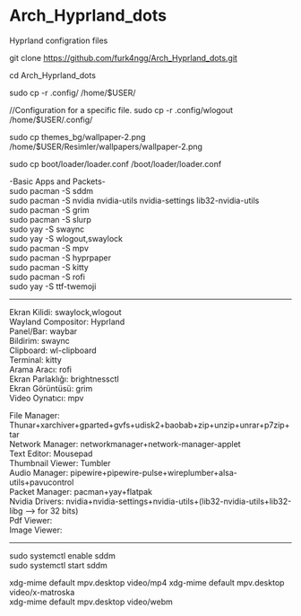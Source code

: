 # Arch_Hyprland_dots
Hyprland configration files

git clone https://github.com/furk4ngg/Arch_Hyprland_dots.git

cd Arch_Hyprland_dots

sudo cp -r .config/ /home/$USER/

//Configuration for a specific file. sudo cp -r .config/wlogout /home/$USER/.config/

sudo cp themes_bg/wallpaper-2.png /home/$USER/Resimler/wallpapers/wallpaper-2.png

sudo cp  boot/loader/loader.conf /boot/loader/loader.conf

-Basic Apps and Packets-  
sudo pacman -S sddm  
sudo pacman -S nvidia nvidia-utils nvidia-settings lib32-nvidia-utils  
sudo pacman -S grim  
sudo pacman -S slurp  
sudo yay -S swaync  
sudo yay -S wlogout,swaylock  
sudo pacman -S mpv  
sudo pacman -S hyprpaper  
sudo pacman -S kitty  
sudo pacman -S rofi  
sudo yay -S ttf-twemoji  

---

Ekran Kilidi: swaylock,wlogout  
Wayland Compositor: Hyprland  
Panel/Bar: waybar  
Bildirim: swaync  
Clipboard: wl-clipboard  
Terminal: kitty  
Arama Aracı: rofi  
Ekran Parlaklığı: brightnessctl  
Ekran Görüntüsü: grim  
Video Oynatıcı: mpv  

File Manager: Thunar+xarchiver+gparted+gvfs+udisk2+baobab+zip+unzip+unrar+p7zip+tar  
Network Manager: networkmanager+network-manager-applet  
Text Editor: Mousepad  
Thumbnail Viewer: Tumbler  
Audio Manager: pipewire+pipewire-pulse+wireplumber+alsa-utils+pavucontrol  
Packet Manager: pacman+yay+flatpak  
Nvidia Drivers: nvidia+nvidia-settings+nvidia-utils+(lib32-nvidia-utils+lib32-libg --> for 32 bits)  
Pdf Viewer:  
Image Viewer:  

---

sudo systemctl enable sddm  
sudo systemctl start sddm  

xdg-mime default mpv.desktop video/mp4 
xdg-mime default mpv.desktop video/x-matroska  
xdg-mime default mpv.desktop video/webm  

